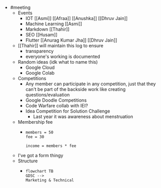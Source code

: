 - #meeting
	- Events
		- IOT [[Asmi]] [[Afraa]] [[Anushka]] [[Dhruv Jain]]
		- Machine Learning [[Asmi]]
		- Markdown [[Thahir]]
		- SEO [[Husam]]
		- Flutter [[Anurag Kumar Jha]] [[Dhruv Jain]]
	- [[Thahir]] will maintain this log to ensure
		- transparency
		- everyone's working is documented
	- Random ideas (idk what to name this)
		- Google Cloud
		- Google Colab
	- Competitions
		- Any member can participate in any competition, just that they can't be part of the backside work like creating questions/evaluation
		- Google Doodle Competitions
		- Code Warfare collab with IEI?
		- Idea Competition for Solution Challenge
			- Last year it was awareness about menstruation
	- Membership fee
		- ```calc
		  members = 50
		  fee = 30
		  
		  income = members * fee
		  ```
	- I've got a form thingy
	- Structure
		- ```mermaid
		  flowchart TB
		  GDSC -->
		  Marketing & Technical
		  ```